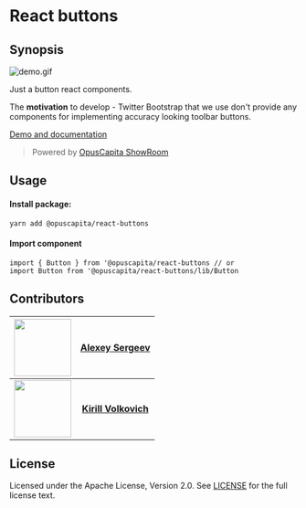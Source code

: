 # React buttons

## Synopsis

![demo.gif](https://github.com/OpusCapita/react-buttons/blob/master/demo.gif)

Just a button react components.

The **motivation** to develop - Twitter Bootstrap that we use don't provide any components for implementing accuracy looking toolbar buttons.

[Demo and documentation](https://opuscapita.github.io/react-buttons)

> Powered by [OpusCapita ShowRoom](https://github.com/OpusCapita/react-showroom-client)

## Usage

#### Install package:

`yarn add @opuscapita/react-buttons`

#### Import component

```
import { Button } from '@opuscapita/react-buttons // or
import Button from '@opuscapita/react-buttons/lib/Button
```

## Contributors

| <img src="https://avatars.githubusercontent.com/u/24603787?v=3" width="100px;"/> | [**Alexey Sergeev**](https://github.com/asergeev-sc)     |
| :---: | :---: |
| <img src="https://avatars.githubusercontent.com/u/24652543?v=3" width="100px;"/> | [**Kirill Volkovich**](https://github.com/kvolkovich-sc) |

## License

Licensed under the Apache License, Version 2.0. See [LICENSE](./LICENSE) for the full license text.
